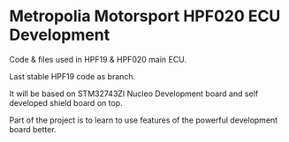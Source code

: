 # Metropolia Motorsport HPF020 ECU Development

Code & files used in HPF19 & HPF020 main ECU. 

Last stable HPF19 code as branch.

It will be based on STM32743ZI Nucleo Development board and self developed shield board on top.

Part of the project is to learn to use features of the powerful development board better.
